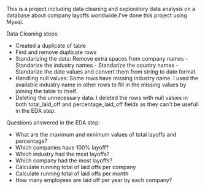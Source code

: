 This is a project including data cleaning and exploratory data analysis on a database about company layoffs worldwide.I've done this project using Mysql. 

Data Cleaning steps:
- Created a duplicate of table
- Find and remove duplicate rows
- Standarizing the data: Remove extra spaces from company names - Standarize the industry names - Standarize the country names - Standarize the date values and convert them from string to date format
- Handling null values: Some rows have missing industry name. I used the available industry name in other rows to fill in the missing values by joining the table to itself.
- Deleting the unnecessary data: I deleted the rows with null values in both total_laid_off and percentage_laid_off fields as they can't be usefull in the EDA step.

Questions answered in the EDA step:
- What are the maximum and minimum values of total layoffs and percentage?
- Which companies have 100% layoff?
- Which industry had the most layoffs?
- Which company had the most layoffs?
- Calculate running total of laid offs per company
- Calculate running total of laid offs per month
- How many employees are laid off per year by each company?
